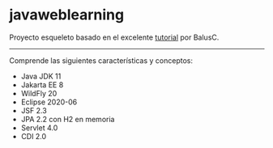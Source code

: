 # javaweblearning

Proyecto esqueleto basado en el excelente [tutorial](https://balusc.omnifaces.org/2020/04/jsf-23-tutorial-with-eclipse-maven.html) por BalusC.

<hr>

Comprende las siguientes características y conceptos:
 * Java JDK 11
 * Jakarta EE 8
 * WildFly 20
 * Eclipse 2020-06
 * JSF 2.3
 * JPA 2.2 con H2 en memoria
 * Servlet 4.0
 * CDI 2.0
 